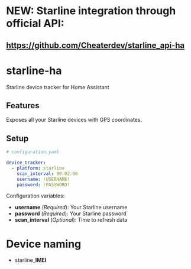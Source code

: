 # NEW: Starline integration through official API:
https://github.com/Cheaterdev/starline_api-ha
----------------------------
# starline-ha
Starline device tracker for Home Assistant

## Features
Exposes all your Starline devices with GPS coordinates.

## Setup

```yaml
# configuration.yaml

device_tracker:
  - platform: starline
    scan_interval: 00:02:00
    username: !USERNAME!
    password: !PASSWORD!
```

Configuration variables:
- **username** (*Required*): Your Starline username
- **password** (*Required*): Your Starline password
- **scan_interval** (*Optional*): Time to refresh data

# Device naming
 - starline_**IMEI**
